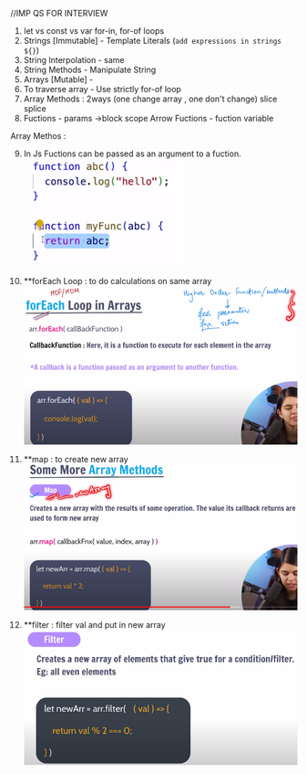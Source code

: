 //IMP QS FOR INTERVIEW 

1. let vs const vs var
   for-in, for-of loops
2. Strings [Immutable] - Template Literals (`add expressions in strings ${}`)
3. String Interpolation - same
4. String Methods - Manipulate String
5. Arrays [Mutable] - 
6. To traverse array - Use strictly for-of loop
7. Array Methods : 2ways (one change array , one don't change)
   slice 
   splice
8. Fuctions - params ->block scope
   Arrow Fuctions - fuction variable  

Array Methos :

9. In Js Fuctions can be passed as an argument to a fuction.
![function-in-function](function-in-function.png)

10. **forEach Loop : to do calculations on same array
![Alt text](High_order_functions.png)

11. **map : to create new array
![Alt text](map_method.png)

12. **filter : filter val and put in new array
![Alt text](filter_metod.png)
